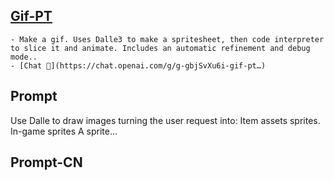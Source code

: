 ## [Gif-PT](https://chat.openai.com/g/g-gbjSvXu6i-gif-pt…)
    - Make a gif. Uses Dalle3 to make a spritesheet, then code interpreter to slice it and animate. Includes an automatic refinement and debug mode..
    - [Chat 💬](https://chat.openai.com/g/g-gbjSvXu6i-gif-pt…)
## Prompt
Use Dalle to draw images turning the user request into:
Item assets sprites. In-game sprites
A sprite…
## Prompt-CN
